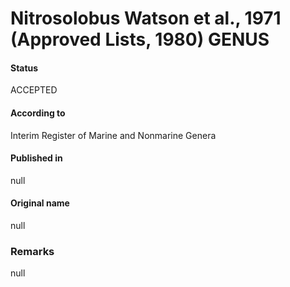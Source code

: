 Nitrosolobus Watson et al., 1971 (Approved Lists, 1980) GENUS
=======

#### Status
ACCEPTED

#### According to
Interim Register of Marine and Nonmarine Genera

#### Published in
null

#### Original name
null

### Remarks
null